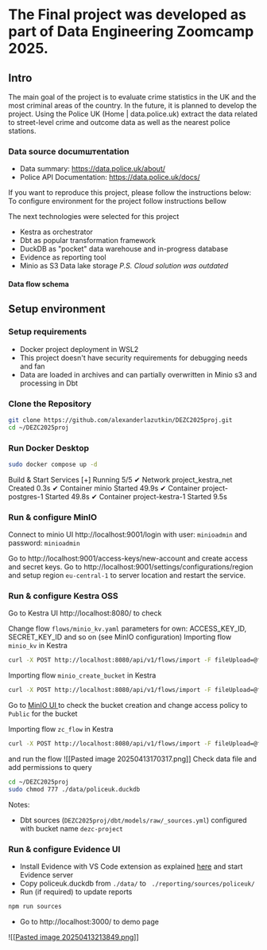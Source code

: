 
# The Final project was developed as part of Data Engineering Zoomcamp 2025.
## Intro
The main goal of the project is to evaluate crime statistics in the UK and the most criminal areas of the country. In the future, it is planned to develop the project. 
Using the Police UK (Home | data.police.uk) extract the data related to street-level crime and outcome data as well as the nearest police stations. 
### Data source documштentation
- Data summary:  https://data.police.uk/about/
- Police API Documentation: https://data.police.uk/docs/


If you want to reproduce this project, please follow the instructions below:
To configure environment for the project follow instructions bellow


The next technologies were selected for this project
- Kestra as orchestrator
- Dbt as popular transformation framework
- DuckDB as "pocket" data warehouse and in-progress database
- Evidence as reporting tool
- Minio as S3 Data lake storage
_P.S. Cloud solution was outdated_

#### Data flow schema






## Setup environment

### Setup requirements
- Docker project deployment in WSL2
- This project doesn't have security requirements for debugging needs and fan
- Data are loaded in archives and can partially overwritten in Minio s3 and processing in Dbt

### Clone the Repository
```sh
git clone https://github.com/alexanderlazutkin/DEZC2025proj.git
cd ~/DEZC2025proj
```

### Run Docker Desktop
```sh
sudo docker compose up -d
```

Build & Start Services
[+] Running 5/5
 ✔ Network project_kestra_net    Created                                                                 0.3s
 ✔ Container minio                       Started                                                        49.9s
 ✔ Container project-postgres-1  Started                                                                49.8s
 ✔ Container project-kestra-1       Started                                                              9.5s


### Run & configure MinIO
Connect to minio UI http://localhost:9001/login with user: `minioadmin` and password: `minioadmin`
 
Go to http://localhost:9001/access-keys/new-account and create access and secret keys. 
Go to http://localhost:9001/settings/configurations/region and setup region `eu-central-1` to server location and restart the service.

### Run & configure Kestra OSS
Go to Kestra UI http://localhost:8080/ to check 

Change flow `flows/minio_kv.yaml` parameters for own: ACCESS_KEY_ID, SECRET_KEY_ID and so on (see MinIO configuration) 
Importing flow  `minio_kv` in Kestra
```sh
curl -X POST http://localhost:8080/api/v1/flows/import -F fileUpload=@flows/dezc_project.minio_kv.yaml
```

Importing flow `minio_create_bucket` in Kestra 
```sh
curl -X POST http://localhost:8080/api/v1/flows/import -F fileUpload=@flows/dezc_project.minio_create_bucket.yaml
```
Go to [MinIO UI ](http://localhost:9001/buckets/dezc-project/admin/summary)to check the bucket creation and change access policy to `Public` for the bucket 

Importing flow `zc_flow` in Kestra 
```sh
curl -X POST http://localhost:8080/api/v1/flows/import -F fileUpload=@flows/dezc_project.zc_flow.yaml
``` 
and run the flow
![[Pasted image 20250413170317.png]]
Check data file and add permissions to query
```sh
cd ~/DEZC2025proj
sudo chmod 777 ./data/policeuk.duckdb
```
Notes:
- Dbt sources  (`DEZC2025proj/dbt/models/raw/_sources.yml`) configured with bucket name `dezc-project`


### Run & configure Evidence UI 
- Install Evidence with VS Code extension as explained [here](https://docs.evidence.dev/install-evidence/ ) and start Evidence server
- Copy policeuk.duckdb from `./data/` to ` ./reporting/sources/policeuk/`
- Run (if required) to update reports
```bash
npm run sources
```
- Go to http://localhost:3000/ to demo page


![[[Pasted image 20250413213849.png](https://github.com/alexanderlazutkin/DEZC2025proj/blob/main/img/Kestra%20flow.png)]]
